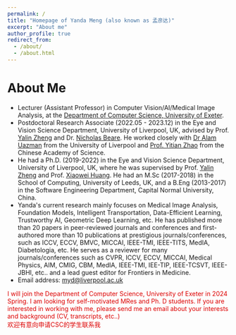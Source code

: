```yaml
---
permalink: /
title: "Homepage of Yanda Meng (also known as 孟彦达)"
excerpt: "About me"
author_profile: true
redirect_from: 
  - /about/
  - /about.html
---
```




About Me
====
+ Lecturer (Assistant Professor) in Computer Vision/AI/Medical Image Analysis, at the [Department of Computer Science, University of Exeter](https://computerscience.exeter.ac.uk/).  
+  Postdoctoral Research Associate (2022.05 - 2023.12) in the Eye and Vision Science Department, University of Liverpool, UK, advised by Prof. [Yalin Zheng](http://pcwww.liv.ac.uk/~yzheng/) and Dr. [Nicholas Beare](https://www.liverpool.ac.uk/life-course-and-medical-sciences/staff/nicholas-beare/). He worked closely with [Dr Alam Uazman](https://www.liverpool.ac.uk/life-course-and-medical-sciences/staff/uazman-alam/) from the University of Liverpool and [Prof. Yitian Zhao](https://ytianzhao.github.io/) from the Chinese Academy of Science.  
+ He had a Ph.D. (2019-2022) in the Eye and Vision Science Department, University of Liverpool, UK, where he was supervised by Prof. [Yalin Zheng](http://pcwww.liv.ac.uk/~yzheng/) and Prof. [Xiaowei Huang](https://cgi.csc.liv.ac.uk/~xiaowei/). He had an M.Sc (2017-2018) in the School of Computing, University of Leeds, UK, and a B.Eng (2013-2017) in the Software Engineering Department, Capital Normal University, China.
+ Yanda's current research mainly focuses on Medical Image Analysis, Foundation Models, Intelligent Transportation, Data-Efficient Learning, Trustworthy AI, Geometric Deep Learning, etc. He has published more than 20 papers in peer-reviewed journals and conferences and first-authored more than 10 publications at prestigious journals/conferences, such as ICCV, ECCV, BMVC, MICCAI, IEEE-TMI, IEEE-TITS, MedIA, Diabetologia, etc. He serves as a reviewer for many journals/conferences such as CVPR, ICCV, ECCV, MICCAI, Medical Physics, AIM, CMIG, CBM, MedIA, IEEE-TMI, IEE-TIP, IEEE-TCSVT, IEEE-JBHI, etc.. and a lead guest editor for Frontiers in Medicine.    
+ Email address: myd@liverpool.ac.uk  


<font color="#dd0000">I will join the Department of Computer Science, University of Exeter in 2024 Spring. I am looking for self-motivated MRes and Ph. D students. If you are interested in working with me, please send me an email about your interests and background (CV, transcripts, etc..)  
欢迎有意向申请CSC的学生联系我 </font>  







